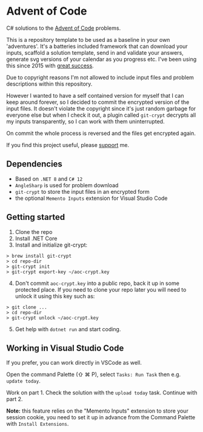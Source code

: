# Advent of Code
C# solutions to the [Advent of Code](https://adventofcode.com) problems.

This is a repository template to be used as a baseline in your own 'adventures'.
It's a batteries included framework that can download your inputs, scaffold a solution template, 
send in and validate your answers, generate svg versions of your calendar as you progress etc.
I've been using this since 2015 with [great success](https://github.com/encse/adventofcode).

Due to copyright reasons I'm not allowed to include input files and problem descriptions
within this repository. 

However I wanted to have a self contained version for myself that I can keep around forever, 
so I decided to commit the encrypted version of the input files. It doesn't violate the 
copyright since it's just random garbage for everyone else but when I check it out, a plugin 
called `git-crypt` decrypts all my inputs transparently, so I can work with them uninterrupted.
 
On commit the whole process is reversed and the files get encrypted again.

If you find this project useful, please [support](https://github.com/sponsors/encse) me.

## Dependencies

- Based on `.NET 8` and `C# 12` 
- `AngleSharp` is used for problem download
- `git-crypt` to store the input files in an encrypted form
- the optional `Memento Inputs` extension for Visual Studio Code

## Getting started

1. Clone the repo
2. Install .NET Core
3. Install and initialize git-crypt:

```
> brew install git-crypt
> cd repo-dir
> git-crypt init
> git-crypt export-key ~/aoc-crypt.key
```

4. Don't commit `aoc-crypt.key` into a public repo, back it up in some protected place. 
If you need to clone your repo later you will need to unlock it using this key such as:

```
> git clone ...
> cd repo-dir
> git-crypt unlock ~/aoc-crypt.key
```

5. Get help with `dotnet run` and start coding.

## Working in Visual Studio Code
If you prefer, you can work directly in VSCode as well. 

Open the command Palette (⇧ ⌘ P), select `Tasks: Run Task` then e.g. `update today`.

Work on part 1. Check the solution with the `upload today` task. Continue with part 2.

**Note:** this feature relies on the "Memento Inputs" extension to store your session cookie, you need 
to set it up in advance from the Command Palette with `Install Extensions`.
